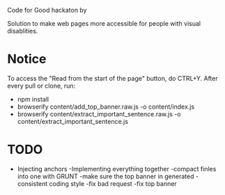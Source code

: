 Code for Good hackaton by 

Solution to make web pages more accessible for people with visual disablities.

# Notice
To access the "Read from the start of the page" button, do CTRL+Y.
After every pull or clone, run:
 - npm install
 - browserify content/add_top_banner.raw.js -o content/index.js
 - browserify content/extract_important_sentence.raw.js -o content/extract_important_sentence.js
# TODO
 - Injecting anchors
 -Implementing everything together
 -compact finles into one with GRUNT
 -make sure the top banner in generated
 -consistent coding style
 -fix bad request
 -fix top banner

